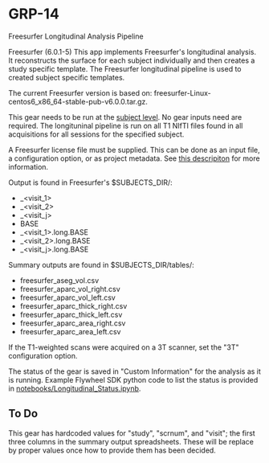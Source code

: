 # GRP-14
Freesurfer Longitudinal Analysis Pipeline

Freesurfer (6.0.1-5) This app implements Freesurfer's longitudinal
analysis. It reconstructs the surface for each subject individually
and then creates a study specific template. The Freesurfer longitudinal
pipeline is used to created subject specific templates. 

The current Freesurfer version is based on: freesurfer-Linux-centos6_x86_64-stable-pub-v6.0.0.tar.gz.

This gear needs to be run at the [subject level](https://docs.flywheel.io/hc/en-us/articles/360038261213-Run-an-analysis-gear-on-a-subject).
No gear inputs need are required.
The longituninal pipeline is run on all T1 NIfTI files found in all 
acquisitions for all sessions for the specified subject.

A Freesurfer license file must be supplied. This can be done as an input
file, a configuration option, or as project metadata.  See [this descripiton](https://docs.flywheel.io/hc/en-us/articles/360013235453-How-to-include-a-Freesurfer-license-file-in-order-to-run-the-fMRIPrep-gear-) for more information.

Output is found in Freesurfer's $SUBJECTS_DIR/:
* <patnum>_<visit_1>
* <patnum>_<visit_2>
* <patnum>_<visit_j>
* BASE
* <patnum>_<visit_1>.long.BASE
* <patnum>_<visit_2>.long.BASE
* <patnum>_<visit_j>.long.BASE

Summary outputs are found in $SUBJECTS_DIR/tables/:
* freesurfer_aseg_vol.csv
* freesurfer_aparc_vol_right.csv
* freesurfer_aparc_vol_left.csv
* freesurfer_aparc_thick_right.csv
* freesurfer_aparc_thick_left.csv
* freesurfer_aparc_area_right.csv
* freesurfer_aparc_area_left.csv

If the T1-weighted scans were acquired on a 3T scanner, set the "3T" 
configuration option.

The status of the gear is saved in "Custom Information" for the analysis
as it is running. Example Flywheel SDK python code to list the status is 
provided in
[notebooks/Longitudinal_Status.ipynb](https://github.com/flywheel-apps/GRP-14/blob/dev/notebooks/Longitudinal_Status.ipynb).

## To Do
This gear has hardcoded values for "study", "scrnum", and "visit"; the
first three columns in the summary output spreadsheets.  These will be
replace by proper values once how to provide them has been decided.

